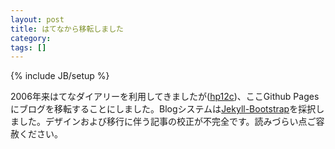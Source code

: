 ```yaml
---
layout: post
title: はてなから移転しました
category: 
tags: []
---
```

{% include JB/setup %}

2006年来はてなダイアリーを利用してきましたが([hp12c](http://d.hatena.ne.jp/keyesberry/))、ここGithub Pagesにブログを移転することにしました。Blogシステムは[Jekyll-Bootstrap](http://jekyllbootstrap.com/ 'Jekyll-Bootstrap')を採択しました。デザインおよび移行に伴う記事の校正が不完全です。読みづらい点ご容赦ください。

